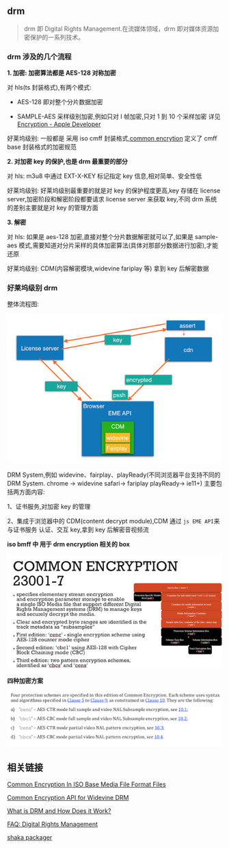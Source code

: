## drm

> drm 即 Digital Rights Management.在流媒体领域，drm 即对媒体资源加密保护的一系列技术。

### drm 涉及的几个流程

**1. 加密: 加密算法都是 AES-128 对称加密**

对 hls(ts 封装格式),有两个模式:

- AES-128 即对整个分片数据加密

- SAMPLE-AES 采样级别加密,例如只对 I 帧加密,只对 1 到 10 个采样加密 详见[Encryption - Apple Developer](https://developer.apple.com/library/archive/documentation/AudioVideo/Conceptual/HLS_Sample_Encryption/Encryption/Encryption.html)

好莱坞级别: 一般都是 采用 iso cmff 封装格式,[common encrytion](https://www.iso.org/standard/68042.html) 定义了 cmff base 封装格式的加密规范

**2. 对加密 key 的保护,也是 drm 最重要的部分**

对 hls: m3u8 中通过 EXT-X-KEY 标记指定 key 信息,相对简单、安全性低

好莱坞级别: 好莱坞级别最重要的就是对 key 的保护程度更高,key 存储在 license server,加密阶段和解密阶段都要请求 license server 来获取 key,不同 drm 系统的差别主要就是对 key 的管理方面

**3. 解密**

对 hls: 如果是 aes-128 加密,直接对整个分片数据解密就可以了,如果是 sample-aes 模式,需要知道对分片采样的具体加密算法(具体对那部分数据进行加密),才能还原

好莱坞级别: CDM(内容解密模块,widevine fariplay 等) 拿到 key 后解密数据

### 好莱坞级别 drm

整体流程图:

![](./_img/drm_1.png)

DRM System,例如 widevine、fairplay、playReady(不同浏览器平台支持不同的 DRM System. chrome -> widevine safari-> fariplay playReady-> ie11+) 主要包括两方面内容:

1、证书服务,对加密 key 的管理

2、集成于浏览器中的 CDM(content decrypt module),CDM 通过 `js EME API`来与证书服务 认证、交互 key,拿到 key 后解密音视频流

**iso bmff 中 用于 drm encryption 相关的 box**

![](./_img/drm_2.png)

**四种加密方案**

![](./_img/drm_4.png)

## 相关链接

[Common Encryption In ISO Base Media File Format Files](https://www.iso.org/standard/68042.html)

[Common Encryption API for Widevine DRM](https://storage.googleapis.com/wvdocs/Widevine_DRM_Encryption_API.pdf)

[What is DRM and How Does it Work?](https://bitmovin.com/what-is-drm/)

[FAQ: Digital Rights Management](https://castlabs.com/resources/faq/drm/)

[shaka packager](https://google.github.io/shaka-packager/html/tutorials/drm.html)
